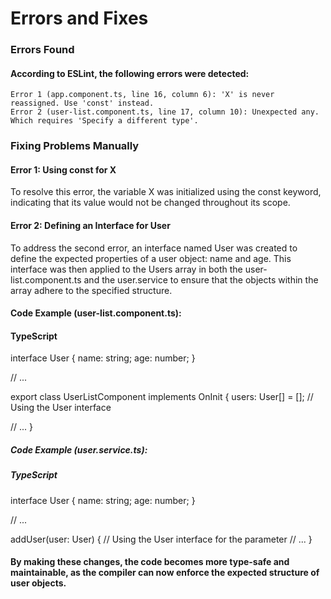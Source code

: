 # Errors and Fixes
### Errors Found

#### According to ESLint, the following errors were detected:

    Error 1 (app.component.ts, line 16, column 6): 'X' is never reassigned. Use 'const' instead.
    Error 2 (user-list.component.ts, line 17, column 10): Unexpected any. Which requires 'Specify a different type'.

### Fixing Problems Manually
#### Error 1: Using const for X

To resolve this error, the variable X was initialized using the const keyword, indicating that its value would not be changed throughout its scope.

#### Error 2: Defining an Interface for User

To address the second error, an interface named User was created to define the expected properties of a user object: name and age. This interface was then applied to the Users array in both the user-list.component.ts and the user.service to ensure that the objects within the array adhere to the specified structure.

#### Code Example (user-list.component.ts):
#### TypeScript

interface User {
  name: string;
  age: number;
}

// ...

export class UserListComponent implements OnInit {
  users: User[] = []; // Using the User interface

  // ...
}

##### Code Example (user.service.ts):
##### TypeScript

interface User {
  name: string;
  age: number;
}

// ...

addUser(user: User) { // Using the User interface for the parameter
  // ...
}



#### By making these changes, the code becomes more type-safe and maintainable, as the compiler can now enforce the expected structure of user objects.